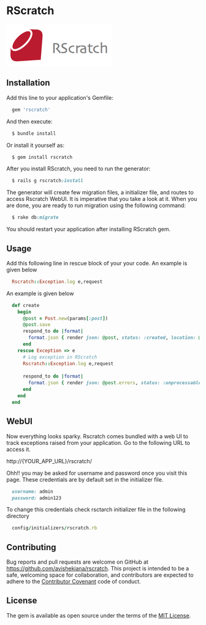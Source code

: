 # RScratch

![Rscratch with its Web UI](./doc/rscratch_logo.png)

## Installation

Add this line to your application's Gemfile:
```ruby
  gem 'rscratch'
```
And then execute:
```ruby
  $ bundle install
```
Or install it yourself as:
```ruby
  $ gem install rscratch
```
After you install RScratch, you need to run the generator:
```ruby
  $ rails g rscratch:install
```

The generator will create few migration files, a initializer file, and routes to access Rscratch WebUI. It is imperative that you take a look at it. When you are done, you are ready to run migration using the following command:
```ruby
  $ rake db:migrate
```
You should restart your application after installing RScratch gem.

## Usage
Add this following line in rescue block of your your code. An example is given below
```ruby
  Rscratch::Exception.log e,request
```

An example is given below

```ruby
  def create
    begin
      @post = Post.new(params[:post])
      @post.save
      respond_to do |format|
        format.json { render json: @post, status: :created, location: @post }
      end      
    rescue Exception => e
      # Log exception in RScratch
      Rscratch::Exception.log e,request
      
      respond_to do |format|
        format.json { render json: @post.errors, status: :unprocessable_entity }
      end            
    end
  end
```

## WebUI
Now everything looks sparky. Rscratch comes bundled with a web UI to track exceptions raised from your application. Go to the following URL to access it.

  http://{YOUR_APP_URL}/rscratch/

Ohh!! you may be asked for username and password once you visit this page. These credentials are by default set in the initializer file. 
```ruby
  username: admin 
  password: admin123
```
To change this credentials check rsctarch initializer file in the following directory
```ruby
  config/initializers/rscratch.rb
```

## Contributing

Bug reports and pull requests are welcome on GitHub at https://github.com/avishekjana/rscratch. This project is intended to be a safe, welcoming space for collaboration, and contributors are expected to adhere to the [Contributor Covenant](contributor-covenant.org) code of conduct.


## License

The gem is available as open source under the terms of the [MIT License](http://opensource.org/licenses/MIT).

